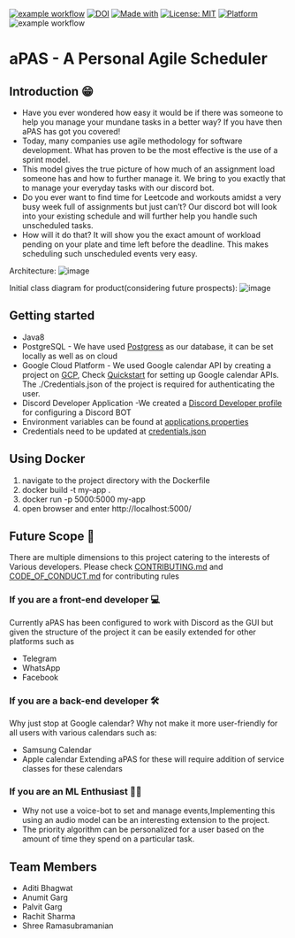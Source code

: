 [![example workflow](https://github.com/elric97/CalBot/actions/workflows/maven.yml/badge.svg)](https://github.com/elric97/CalBot/actions/workflows/maven.yml)
[![DOI](https://zenodo.org/badge/DOI/10.5281/zenodo.5528822.svg)](https://doi.org/10.5281/zenodo.5528822)
[![Made with](https://img.shields.io/badge/Made%20with-Java-blue)](https://www.java.com/en/)
[![License: MIT](https://img.shields.io/badge/license-MIT-green)](https://github.com/elric97/CalBot/blob/master/LICENSE)
[![Platform](https://img.shields.io/badge/platform-discord-blue)](https://discord.com/)
![example workflow](https://github.com/elric97/CalBot/actions/workflows/maven.yml/badge.svg)
# aPAS - A Personal Agile Scheduler

## Introduction 😁
* Have you ever wondered how easy it would be if there was someone to help you manage your mundane tasks in a better way? If you have then aPAS has got you covered!
* Today, many companies use agile methodology for software development. What has proven to be the most effective is the use of a sprint model. 
* This model gives the true picture of how much of an assignment load someone has and how to further manage it. We bring to you exactly that to manage your everyday tasks with our discord bot.
* Do you ever want to find time for Leetcode and workouts amidst a very busy week full of assignments but just can’t? Our discord bot will look into your existing schedule and will further help you handle such unscheduled tasks. 
* How will it do that? It will show you the exact amount of workload pending on your plate and time left before the deadline. This makes scheduling such unscheduled events very easy. 


Architecture:
![image](https://user-images.githubusercontent.com/16212546/133550649-23125bf6-476e-435e-8f16-42a777d034fb.png)

Initial class diagram for product(considering future prospects):
![image](https://user-images.githubusercontent.com/16212546/133550846-e297d9f2-9907-4174-b1ec-d261a8b1353f.png)

## Getting started 
* Java8 
* PostgreSQL - We have used [Postgress](https://www.postgresql.org) as our database, it can be set locally as well as on cloud
* Google Cloud Platform - We used Google calendar API by creating a project on [GCP](https://developers.google.com/workspace/guides/create-project), Check [Quickstart](https://developers.google.com/calendar/api/quickstart/java) for setting up Google calendar APIs. The ./Credentials.json of the project is required for authenticating the user.
* Discord Developer Application -We created a [Discord Developer profile](https://discord.com/developers/docs/intro) for configuring a Discord BOT 
* Environment variables can be found at [applications.properties](/src/main/resources/application.properties)
* Credentials need to be updated at [credentials.json](/src/main/resources/credentials.json)

## Using Docker
1. navigate to the project directory with the Dockerfile
2. docker build -t my-app .
3. docker run -p 5000:5000 my-app
4. open browser and enter http://localhost:5000/


## Future Scope 🐾
There are multiple dimensions to this project catering to the interests of
Various developers. Please check [CONTRIBUTING.md](./CONTRIBUTING.md) and [CODE_OF_CONDUCT.md](./CODE_OF_CONDUCT.md) for contributing rules

### If you are a front-end developer 💻
Currently aPAS has been configured to work with Discord as the GUI but given the structure of the project it can be easily extended for other platforms such as
* Telegram
* WhatsApp
* Facebook 

### If you are a back-end developer 🛠️
Why just stop at Google calendar? Why not make it more user-friendly for all users with various calendars such as:
* Samsung Calendar
* Apple calendar
Extending aPAS for these will require addition of service classes for these calendars

### If you are an ML Enthusiast 🧑‍🔬
* Why not use a voice-bot to set and manage events,Implementing this using an audio model can be an interesting extension to the project.
* The priority algorithm can be personalized for a user based on the amount of time they spend on a particular task. 

## Team Members
* Aditi Bhagwat
* Anumit Garg
* Palvit Garg
* Rachit Sharma
* Shree Ramasubramanian